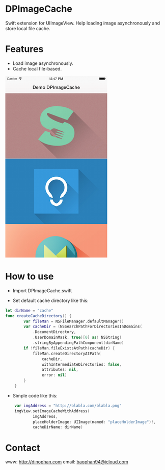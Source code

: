 # DPImageCache
Swift extension for UIImageView. Help loading image asynchronously and store local file cache.

# Features
- Load image asynchronously.
- Cache local file-based.


![alt tag](https://raw.githubusercontent.com/dphans/DPImageCache/master/Screenshot.png)

# How to use

- Import DPImageCache.swift


- Set default cache directory like this:

``` swift
let dirName = "cache"
func createCacheDirectory() {
        var fileMan = NSFileManager.defaultManager()
        var cacheDir = (NSSearchPathForDirectoriesInDomains(
            .DocumentDirectory,
            .UserDomainMask, true)[0] as! NSString)
            .stringByAppendingPathComponent(dirName)
        if !fileMan.fileExistsAtPath(cacheDir) {
            fileMan.createDirectoryAtPath(
                cacheDir,
                withIntermediateDirectories: false,
                attributes: nil,
                error: nil)
        }
    }
```


- Simple code like this:

```swift
    var imgAddress = "http://blabla.com/blabla.png"
    imgView.setImageCacheWithAddress(
            imgAddress,
            placeHolderImage: UIImage(named: "placeHolderImage")!,
            cacheDirName: dirName)
```

# Contact
www: http://dinophan.com
email: baophan94@icloud.com
